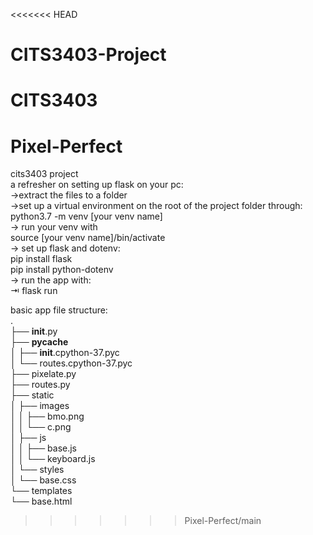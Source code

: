 <<<<<<< HEAD
# CITS3403-Project
CITS3403
=======
# Pixel-Perfect
cits3403 project  
a refresher on setting up flask on your pc:  
->extract the files to a folder  
->set up a virtual environment on the root of the project folder through:  
                  python3.7 -m venv [your venv name]  
-> run your venv with   
        source  [your venv name]/bin/activate  
-> set up flask and dotenv:   
            pip install flask  
            pip install python-dotenv  
 -> run the app with:  
    ⇥ flask run  

basic app file structure:  
.  
├── __init__.py  
├── __pycache__  
│   ├── __init__.cpython-37.pyc  
│   └── routes.cpython-37.pyc  
├── pixelate.py  
├── routes.py  
├── static  
│   ├── images  
│   │   ├── bmo.png  
│   │   └── c.png  
│   ├── js  
│   │   ├── base.js  
│   │   └── keyboard.js  
│   └── styles  
│       └── base.css  
└── templates  
    └── base.html  
  
>>>>>>> Pixel-Perfect/main
